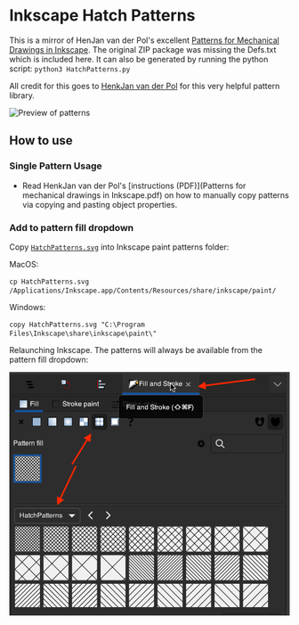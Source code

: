 # Inkscape Hatch Patterns

This is a mirror of HenJan van der Pol's excellent [Patterns for Mechanical Drawings in Inkscape](https://inkscape.org/~henkjan_nl/%E2%98%85patterns-for-mechanical-drawings-in-inkscape). The original ZIP package was missing the Defs.txt which is included here. It can also be generated by running the python script: ```python3 HatchPatterns.py```

All credit for this goes to [HenkJan van der Pol](https://inkscape.org/~henkjan_nl/) for this very helpful pattern library.


![Preview of patterns](https://raw.githubusercontent.com/zirafa/inkscape-hatch-patterns/master/preview.png)


## How to use

### Single Pattern Usage
- Read HenkJan van der Pol's [instructions (PDF)](Patterns for mechanical drawings in Inkscape.pdf) on how to manually copy patterns via copying and pasting object properties.

### Add to pattern fill dropdown

Copy [`HatchPatterns.svg`](HatchPatterns.svg) into Inkscape paint patterns folder:

MacOS:
```
cp HatchPatterns.svg /Applications/Inkscape.app/Contents/Resources/share/inkscape/paint/
```

Windows:
```
copy HatchPatterns.svg "C:\Program Files\Inkscape\share\inkscape\paint\"
```

Relaunching Inkscape. The patterns will always be available from the pattern fill dropdown:

![inkscape fill toolbar preview](preview-inkscape.png)
